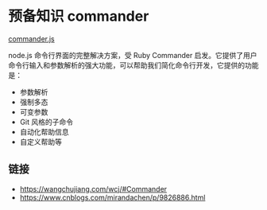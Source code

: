 # 预备知识 commander

[commander.js](https://github.com/tj/commander.js/blob/master/Readme_zh-CN.md)

node.js 命令行界面的完整解决方案，受 Ruby Commander 启发。它提供了用户命令行输入和参数解析的强大功能，可以帮助我们简化命令行开发，它提供的功能是：

- 参数解析
- 强制多态
- 可变参数
- Git 风格的子命令
- 自动化帮助信息
- 自定义帮助等

## 链接

- https://wangchujiang.com/wcj/#Commander
- https://www.cnblogs.com/mirandachen/p/9826886.html
